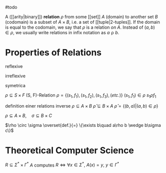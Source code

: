 #todo 

A ([[arity|binary]]) **relation** $\rho$ from some [[set]] $A$ (domain) to another set $B$ (codomain) is a subset of $A \times B$, i.e. a set of [[tuple|2-tuples]]. If the domain is equal to the codomain, we say that $\rho$ is a relation *on* $A$. Instead of $(a, b) \in \rho$, we usually write relations in infix notation as $a \mathrel\rho b$.


# Properties of Relations

reflexive

irreflexive

symetrica


$\rho \subseteq S \times F$ (S, F)-Relation
$\rho = \{(s_1,\,f_1),\,(s_1,\,f_2),\,(s_1,\,f_3),\,(etc.)\}$
$(s_1,\,f_1) \in \rho$
$s_1 \rho f_1$



definition einer relations inverse
$\rho \subseteq A\times B$
$\hat{\rho} \subseteq B\times A$
$\hat{\rho} = \{(b, a) | (a, b) \in \rho\}$

$\rho \subseteq A \times B,\quad \sigma \subseteq B\times C$

$\rho \circ \sigma \overset{def.}{=} \{\exists b\quad a\rho b \wedge b\sigma  c\}$



# Theoretical Computer Science

$R \subseteq \Sigma^* \times \Gamma^*$
$A$ computes $R \iff \forall x \in \Sigma^*, \ A(x)=y, \ y \in \Gamma^*$

